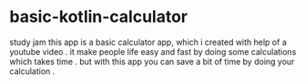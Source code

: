 # basic-kotlin-calculator
study jam
this app is a basic calculator app, which i created with help of a youtube video .
it make people life easy and fast by doing some calculations which takes time . 
but with this app you can save a bit of time by doing your calculation .
